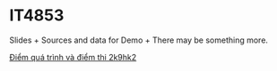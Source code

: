 # IT4853
Slides +
Sources and data for Demo +
There may be something more.

[Điểm quá trình và điểm thi 2k9hk2](https://drive.google.com/drive/folders/1QLrrWtC9YwNs1UHvef5-zxCVPaitJLGV?usp=sharing)
